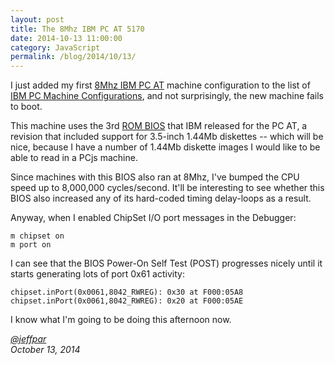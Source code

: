 ```yaml
---
layout: post
title: The 8Mhz IBM PC AT 5170
date: 2014-10-13 11:00:00
category: JavaScript
permalink: /blog/2014/10/13/
---
```


I just added my first [8Mhz IBM PC AT](/devices/pcx86/machine/5170/ega/1024kb/rev3/debugger/) machine configuration
to the list of [IBM PC Machine Configurations](/devices/pcx86/machine/), and not surprisingly, the new machine
fails to boot.

This machine uses the 3rd [ROM BIOS](/devices/pcx86/rom/5170/) that IBM released for the PC AT, a revision that
included support for 3.5-inch 1.44Mb diskettes -- which will be nice, because I have a number of 1.44Mb diskette
images I would like to be able to read in a PCjs machine.

Since machines with this BIOS also ran at 8Mhz, I've bumped the CPU speed up to 8,000,000 cycles/second.
It'll be interesting to see whether this BIOS also increased any of its hard-coded timing delay-loops as a result.

Anyway, when I enabled ChipSet I/O port messages in the Debugger:

	m chipset on
	m port on

I can see that the BIOS Power-On Self Test (POST) progresses nicely until it starts generating lots of port 0x61
activity:

	chipset.inPort(0x0061,8042_RWREG): 0x30 at F000:05A8
	chipset.inPort(0x0061,8042_RWREG): 0x20 at F000:05AE

I know what I'm going to be doing this afternoon now.

*[@jeffpar](https://jeffpar.com)*  
*October 13, 2014*
